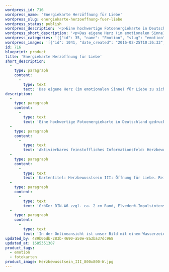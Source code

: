 ```yaml
---
wordpress_id: 716
wordpress_name: 'Energiekarte Herzöffnung für Liebe'
wordpress_slug: energiekarte-herzoeffnung-fuer-liebe
wordpress_status: publish
wordpress_description: '<p>Eine hochwertige Fotoenergiekarte in Deutschland gedruckt und in Handarbeit laminiert.  Sie ist in Postkartengröße (DIN-A6) gut zu transportieren und kann auch auf den Körper aufgelegt werden.</p><p>Aktivierbares feinstoffliches Informationsfeld: Herzbewusstsein - Herzöffnung - Liebe - Vertrauen, Gewissheit - Frieden: Das eigene Herz (im emotionalen bzw. spirituellen Sinne) öffnen für Liebe. Die eigene, ethische Grundausrichtung auf Grundlage der Liebe festigen. Liebe kann so als selbstverständliche Basis der eigenen Existenz erlebt und realisiert werden. Sich seinen inneren Kompass ausrichten auf genau die Art von Liebe, die der eigenen Vorstellung entspricht (im Sinne dessen, was tatsächlich der eigenen Wahrheit als Person entspricht). Gewinnung von Herzbewusstsein auf dem Weg der Persönlichkeitsentfaltung. Liebe bezieht sich hierbei sowohl auf die Selbstliebe als auch auf die Liebe zu anderen. Möglicherweise vorhandene, schmerzliche Erinnerungen, die mit einer früher erfolgten Öffnung des eigenen Herzens im Zusammenhang stehen mildern.</p><p>Kartentitel: Herzbewusstsein III: Öffnung für Liebe. Reihe: Herzbewusstsein</p><p>Größe: DIN-A6 zzgl. ca. 2 cm Rand, Elveden®-Impulsintensität: DIN-A6: Et2,  DIN-A7: Et3<br />Andere Formate sind individuell für Sie innerhalb weniger Tage herstellbar. Bitte kontaktieren Sie uns hierfür unter <a href="mailto:info@elvedenverlag.de">info@elvedenverlag.de</a>.</p><p>In der Onlineansicht ist unser Bild mit einem Wasserzeichen geschützt. Wir bitten um Ihr Verständnis. Im Original ist der Schriftzung „Elveden Verlag Energiebild“ entfernt.</p><p><a href="https://my.feenbaum.de/anwendung-energiebilder-foto-laminiert/">Anwendungshinweise</a>      <a href="https://my.feenbaum.de/produktinformationen-fotokarten/">Produktinformationen</a></p>'
wordpress_short_description: '<p>Das eigene Herz (im emotionalen Sinne) für Liebe zu sich und zu anderen öffnen</p>'
wordpress_categories: '[{"id": 35, "name": "Emotion", "slug": "emotion"}, {"id": 23, "name": "Fotokarten", "slug": "fotokarten"}]'
wordpress_images: '[{"id": 1041, "date_created": "2016-02-25T10:36:33", "date_created_gmt": "2016-02-25T08:36:33", "date_modified": "2016-02-25T10:36:33", "date_modified_gmt": "2016-02-25T08:36:33", "src": "https://my.feenbaum.de/wp-content/uploads/2016/02/Herzbewusstsein_III_800x800-W.jpg", "name": "Herzbewusstsein_III_800x800-W", "alt": ""}]'
id: 716
blueprint: product
title: 'Energiekarte Herzöffnung für Liebe'
short_description:
  -
    type: paragraph
    content:
      -
        type: text
        text: 'Das eigene Herz (im emotionalen Sinne) für Liebe zu sich und zu anderen öffnen'
description:
  -
    type: paragraph
    content:
      -
        type: text
        text: 'Eine hochwertige Fotoenergiekarte in Deutschland gedruckt und in Handarbeit laminiert.  Sie ist in Postkartengröße (DIN-A6) gut zu transportieren und kann auch auf den Körper aufgelegt werden.'
  -
    type: paragraph
    content:
      -
        type: text
        text: 'Aktivierbares feinstoffliches Informationsfeld: Herzbewusstsein - Herzöffnung - Liebe - Vertrauen, Gewissheit - Frieden: Das eigene Herz (im emotionalen bzw. spirituellen Sinne) öffnen für Liebe. Die eigene, ethische Grundausrichtung auf Grundlage der Liebe festigen. Liebe kann so als selbstverständliche Basis der eigenen Existenz erlebt und realisiert werden. Sich seinen inneren Kompass ausrichten auf genau die Art von Liebe, die der eigenen Vorstellung entspricht (im Sinne dessen, was tatsächlich der eigenen Wahrheit als Person entspricht). Gewinnung von Herzbewusstsein auf dem Weg der Persönlichkeitsentfaltung. Liebe bezieht sich hierbei sowohl auf die Selbstliebe als auch auf die Liebe zu anderen. Möglicherweise vorhandene, schmerzliche Erinnerungen, die mit einer früher erfolgten Öffnung des eigenen Herzens im Zusammenhang stehen mildern.'
  -
    type: paragraph
    content:
      -
        type: text
        text: 'Kartentitel: Herzbewusstsein III: Öffnung für Liebe. Reihe: Herzbewusstsein'
  -
    type: paragraph
    content:
      -
        type: text
        text: 'Größe: DIN-A6 zzgl. ca. 2 cm Rand, Elveden®-Impulsintensität: DIN-A6: Et2,  DIN-A7: Et3'
  -
    type: paragraph
    content:
      -
        type: text
        text: 'In der Onlineansicht ist unser Bild mit einem Wasserzeichen geschützt. Wir bitten um Ihr Verständnis. Im Original ist der Schriftzung „Elveden Verlag Energiebild“ entfernt.'
updated_by: 489b06db-283b-4690-a50e-8a3ba37dc968
updated_at: 1685351307
product_tags:
  - emotion
  - fotokarten
product_image: Herzbewusstsein_III_800x800-W.jpg
---
```

